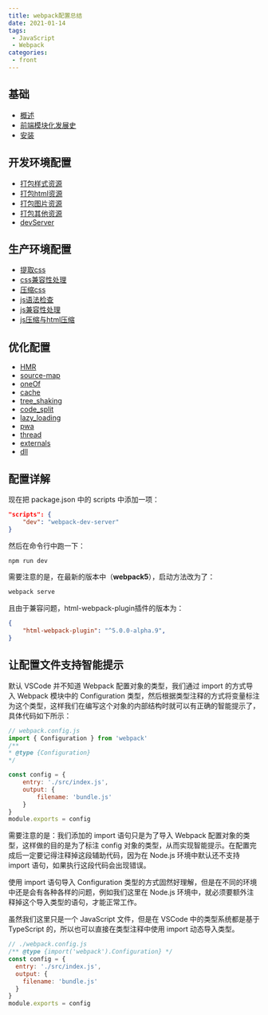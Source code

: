 ```yaml
---
title: webpack配置总结
date: 2021-01-14
tags:
 - JavaScript
 - Webpack
categories:
 - front
---
```


## 基础
 - [概述](../../webpack/README.md)
 - [前端模块化发展史](./modularization_history.md)
 - [安装](./Install.md)

## 开发环境配置
 - [打包样式资源](./webpack_css.md)
 - [打包html资源](./webpack_html.md)
 - [打包图片资源](./webpack_img.md)
 - [打包其他资源](./webpack_other.md)
 - [devServer](./webpack与dev.md)

## 生产环境配置
 - [提取css](./webpack_extract_css.md)
 - [css兼容性处理](./webpack_css_compatible.md)
 - [压缩css](./webpack_css_compress.md)
 - [js语法检查](./webpack_eslint.md)
 - [js兼容性处理](./webpack_js_compatible.md)
 - [js压缩与html压缩](./webpack_compress_htmljs.md)

## 优化配置
 - [HMR](./hot_update.md)
 - [source-map](./webpack_sourceMap.md)
 - [oneOf](./webpack_loader.md#oneof)
 - [cache](../../engineering/notes/Cache.md)
 - [tree_shaking](./treeShakingAndSideEffects.md)
 - [code_split](./webpack_CodeSplitting.md)
 - [lazy_loading](../../engineering/notes/lazyLoading.md)
 - [pwa](../../engineering/notes/PWA.md)
 - [thread](./webpack_thread.md)
 - [externals](./webpack_externals.md)
 - [dll](./webpack_dll.md)
  
## 配置详解


现在把 package.json 中的 scripts 中添加一项：

```json
"scripts": {
    "dev": "webpack-dev-server"
}
```

然后在命令行中跑一下：

```sh
npm run dev
```

需要注意的是，在最新的版本中（**webpack5**），启动方法改为了：

```javascript
webpack serve
```

且由于兼容问题，html-webpack-plugin插件的版本为：

```json
{
    "html-webpack-plugin": "^5.0.0-alpha.9",
}
```

## 让配置文件支持智能提示

默认 VSCode 并不知道 Webpack 配置对象的类型，我们通过 import 的方式导入 Webpack 模块中的 Configuration 类型，然后根据类型注释的方式将变量标注为这个类型，这样我们在编写这个对象的内部结构时就可以有正确的智能提示了，具体代码如下所示：

```javascript
// webpack.config.js
import { Configuration } from 'webpack'
/**
* @type {Configuration}
*/

const config = {
	entry: './src/index.js',
    output: {
        filename: 'bundle.js'
    }
}
module.exports = config
```

需要注意的是：我们添加的 import 语句只是为了导入 Webpack 配置对象的类型，这样做的目的是为了标注 config 对象的类型，从而实现智能提示。在配置完成后一定要记得注释掉这段辅助代码，因为在 Node.js 环境中默认还不支持 import 语句，如果执行这段代码会出现错误。

使用 import 语句导入 Configuration 类型的方式固然好理解，但是在不同的环境中还是会有各种各样的问题，例如我们这里在 Node.js 环境中，就必须要额外注释掉这个导入类型的语句，才能正常工作。

虽然我们这里只是一个 JavaScript 文件，但是在 VSCode 中的类型系统都是基于 TypeScript 的，所以也可以直接在类型注释中使用 import 动态导入类型。

```javascript
// ./webpack.config.js
/** @type {import('webpack').Configuration} */
const config = {
  entry: './src/index.js',
  output: {
    filename: 'bundle.js'
  }
}
module.exports = config
```

